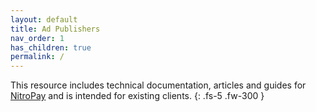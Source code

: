 ```yaml
---
layout: default
title: Ad Publishers
nav_order: 1
has_children: true
permalink: /
---
```


This resource includes technical documentation, articles and guides for [NitroPay](https://nitropay.com) and is intended for existing clients.
{: .fs-5 .fw-300 }
